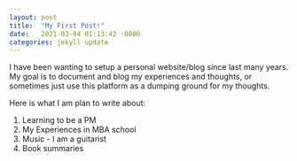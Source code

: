 ```yaml
---
layout: post
title:  "My First Post!"
date:   2021-03-04 01:13:42 -0800
categories: jekyll update
---
```


I have been wanting to setup a personal website/blog since last many years. My goal is to document and blog my experiences and thoughts, or sometimes just use this platform as a dumping ground for my thoughts.

Here is what I am plan to write about:
1. Learning to be a PM
2. My Experiences in MBA school
3. Music - I am a guitarist
4. Book summaries
